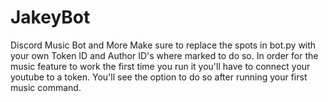 # JakeyBot
Discord Music Bot and More
Make sure to replace the spots in bot.py with your own Token ID and Author ID's where marked to do so. 
In order for the music feature to work the first time you run it you'll have to connect your youtube to a token. You'll see the option to do so after running your first music command. 
